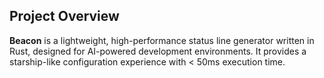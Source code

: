 <!-- LLM Instructions: When you change this section, update "Overview" section of @README.md -->

## Project Overview

**Beacon** is a lightweight, high-performance status line generator written in Rust, designed for AI-powered development environments. It provides a starship-like configuration experience with < 50ms execution time.
